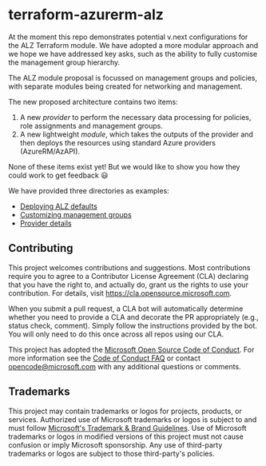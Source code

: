 # terraform-azurerm-alz

At the moment this repo demonstrates potential v.next configurations for the ALZ Terraform module.
We have adopted a more modular approach and we hope we have addressed key asks, such as the ability to fully customise the management group hierarchy.

The ALZ module proposal is focussed on management groups and policies, with separate modules being created for networking and management.

The new proposed architecture contains two items:

1. A new *provider* to perform the necessary data processing for policies, role assignments and management groups.
2. A new lightweight *module*, which takes the outputs of the provider and then deploys the resources using standard Azure providers (AzureRM/AzAPI).

None of these items exist yet! But we would like to show you how they could work to get feedback 😃

We have provided three directories as examples:

- [Deploying ALZ defaults](https://github.com/Azure/terraform-azurerm-alz/blob/main/alz-defaults)
- [Customizing management groups](https://github.com/Azure/terraform-azurerm-alz/tree/main/customizing-mgs)
- [Provider details](https://github.com/Azure/terraform-azurerm-alz/tree/main/provider)

## Contributing

This project welcomes contributions and suggestions.  Most contributions require you to agree to a
Contributor License Agreement (CLA) declaring that you have the right to, and actually do, grant us
the rights to use your contribution. For details, visit https://cla.opensource.microsoft.com.

When you submit a pull request, a CLA bot will automatically determine whether you need to provide
a CLA and decorate the PR appropriately (e.g., status check, comment). Simply follow the instructions
provided by the bot. You will only need to do this once across all repos using our CLA.

This project has adopted the [Microsoft Open Source Code of Conduct](https://opensource.microsoft.com/codeofconduct/).
For more information see the [Code of Conduct FAQ](https://opensource.microsoft.com/codeofconduct/faq/) or
contact [opencode@microsoft.com](mailto:opencode@microsoft.com) with any additional questions or comments.

## Trademarks

This project may contain trademarks or logos for projects, products, or services. Authorized use of Microsoft
trademarks or logos is subject to and must follow
[Microsoft's Trademark & Brand Guidelines](https://www.microsoft.com/en-us/legal/intellectualproperty/trademarks/usage/general).
Use of Microsoft trademarks or logos in modified versions of this project must not cause confusion or imply Microsoft sponsorship.
Any use of third-party trademarks or logos are subject to those third-party's policies.
